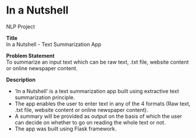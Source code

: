 # In a Nutshell
NLP Project

**Title**  
In a Nutshell - Text Summarization App

**Problem Statement**  
To summarize an input text which can be raw text, .txt file, website content or online newspaper content.

**Description**
- ‘In a Nutshell’ is a text summarization app built using extractive text summarization principle. 
- The app enables the user to enter text in any of the 4 formats (Raw text, .txt file, website content or online newspaper content). 
- A summary will be provided as output on the basis of which the user can decide on whether to go on reading the whole text or not.
- The app was built using Flask framework. 
